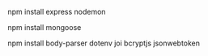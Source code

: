 npm install express nodemon

npm install mongoose

npm install body-parser dotenv joi bcryptjs jsonwebtoken